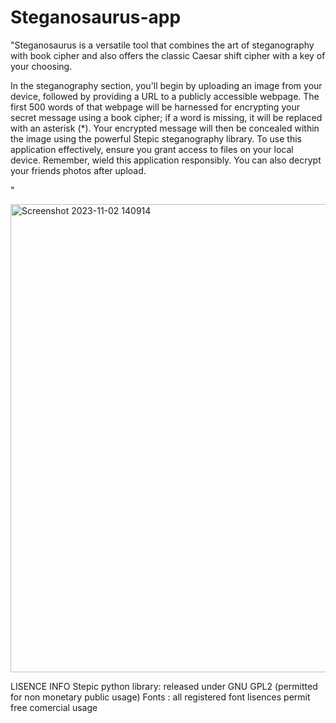 # Steganosaurus-app

"Steganosaurus is a versatile tool that combines the art of steganography with book cipher and also offers the classic Caesar shift cipher with a key of your choosing. 

In the steganography section, you'll begin by uploading an image from your device, followed by providing a URL to a publicly accessible webpage. The first 500 words of that webpage will be harnessed for encrypting your secret message using a book cipher; if a word is missing, it will be replaced with an asterisk (*). Your encrypted message will then be concealed within the image using the powerful Stepic steganography library. To use this application effectively, ensure you grant access to files on your local device. Remember, wield this application responsibly. You can also decrypt your friends photos after upload.

"


<img width="749" alt="Screenshot 2023-11-02 140914" src="https://github.com/LaurenG123/Steganosaurus-app/assets/72687468/9fc2eed3-98e2-4401-9b81-118cba229fee">



LISENCE INFO
 Stepic python library: released under GNU GPL2 (permitted for non monetary public usage) 
 Fonts : all registered font lisences permit free comercial usage
 
